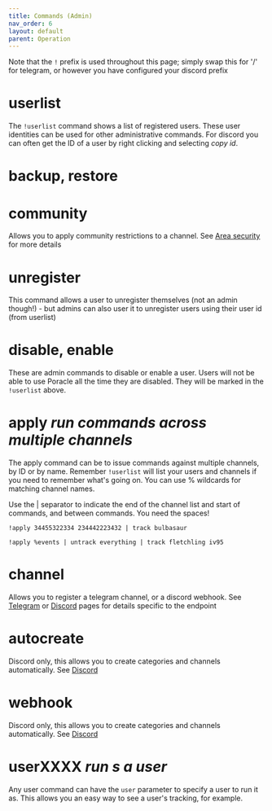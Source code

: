 ```yaml
---
title: Commands (Admin)
nav_order: 6
layout: default
parent: Operation
---
```


Note that the `!` prefix is used throughout this page; simply swap this for '/' for telegram, 
or however you have configured your discord prefix

# userlist

The `!userlist` command shows a list of registered users. These user identities can be used
for other administrative commands.  For discord you can often get the ID of a user by
right clicking and selecting *copy id*.

# backup, restore

# community

Allows you to apply community restrictions to a channel. See [Area security](areasecurity.md)
for more details

# unregister

This command allows a user to unregister themselves (not an admin though!) - but admins
can also user it to unregister users using their user id (from userlist)

# disable, enable

These are admin commands to disable or enable a user. Users will not be able to use Poracle
all the time they are disabled.  They will be marked in the `!userlist` above.

# apply *run commands across multiple channels*

The apply command can be to issue commands against multiple channels, by ID or by name. 
Remember `!userlist` will list your users and channels if you need to remember what's going on. You can use % wildcards for matching channel names.

Use the | separator to indicate the end of the channel list and start of commands, and between commands. You need the spaces!

`!apply 34455322334 234442223432 | track bulbasaur`

`!apply %events | untrack everything | track fletchling iv95`

# channel

Allows you to register a telegram channel, or a discord webhook.  See [Telegram](telegram.md)
or [Discord](discord.md) pages for details specific to the endpoint

# autocreate 

Discord only, this allows you to create categories and channels automatically.  See [Discord](discord.md)

# webhook

Discord only, this allows you to create categories and channels automatically.  See [Discord](discord.md)

# userXXXX *run s a user*

Any user command can have the `user` parameter to specify a user to run it as. This allows
you an easy way to see a user's tracking, for example.
